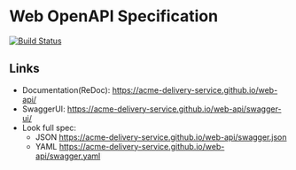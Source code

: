 # Web OpenAPI Specification
[![Build Status](https://travis-ci.com/ACME-Delivery-Service/web-api.svg?branch=master)](https://travis-ci.com/ACME-Delivery-Service/web-api)

## Links

- Documentation(ReDoc): https://acme-delivery-service.github.io/web-api/
- SwaggerUI: https://acme-delivery-service.github.io/web-api/swagger-ui/
- Look full spec:
    + JSON https://acme-delivery-service.github.io/web-api/swagger.json
    + YAML https://acme-delivery-service.github.io/web-api/swagger.yaml

